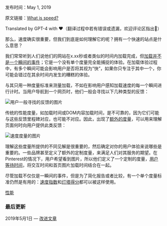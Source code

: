 发布时间：May 1, 2019

原文链接：[What is speed?](https://web.dev/what-is-speed/)

Translated by GPT-4 with ❤️（翻译过程中若有错误或遗漏，欢迎评论区指出👏）

那么，速度确实很重要，但我们到底是如何理解它的呢？拥有一个快速的站点是什么意思？

我们常常听到人们说他们的网站在x.xx秒或者类似的时间内加载完成，但[加载并不是一个瞬间的事件](/user-centric-performance-metrics/)；它是一个没有单个度量完全能捕捉的体验。在加载体验过程中，有多个瞬间可能会影响用户是否将其视为“快”，如果你只专注于其中一个，你可能会错过在其余时间内发生的糟糕的体验。

与其只用一种度量标准来测量加载，不如在影响用户感知加载速度的每一个瞬间进行计时。当用户导航到一个网页时，他们一般会寻找以下几种类型的反馈：

![用户一般寻找的反馈的图片](https://web-dev.imgix.net/image/admin/NGX9WC2BXTRY6FP5TTGl.png?auto=format)

传统的性能度量，如加载时间或DOM内容加载时间，是不可靠的，因为它们可能与这些反馈里程碑对应，也可能不对应。因此，出现了[额外的度量](https://developer.chrome.com/docs/lighthouse/performance/#metrics)，可以用来理解页面何时向用户提供此类反馈：

![速度度量的图片](https://web-dev.imgix.net/image/admin/tz1aubGGvefskjcPfjBQ.png?auto=format)

理解这些度量所提供的不同见解是很重要的，然后确定对你的用户体验来说哪些是重要的。一些品牌甚至定义了额外的定制度量，来满足人们对其服务的期望。在Pinterest的情况下，用户希望看到图片，所以他们定义了一个定制的度量，[用户等待时间](https://www.youtube.com/watch?v=Xryhxi45Q5M)，将交互时间和首页图片加载时间结合在一起。

尽管加载不仅仅是一瞬间的事件，但是为了简化报告或者比较，有一个单个度量标准仍然是有用的：[速度指数](https://developer.chrome.com/docs/lighthouse/performance/speed-index/)和[灯塔得分](https://developer.chrome.com/docs/lighthouse/performance/performance-scoring)都可以被这样使用。

[性能](https://web.dev/tags/performance/)

### 最后更新

2019年5月1日 — [改进文章](https://github.com/GoogleChrome/web.dev/blob/main/src/site/content/en/fast/what-is-speed/index.md)
